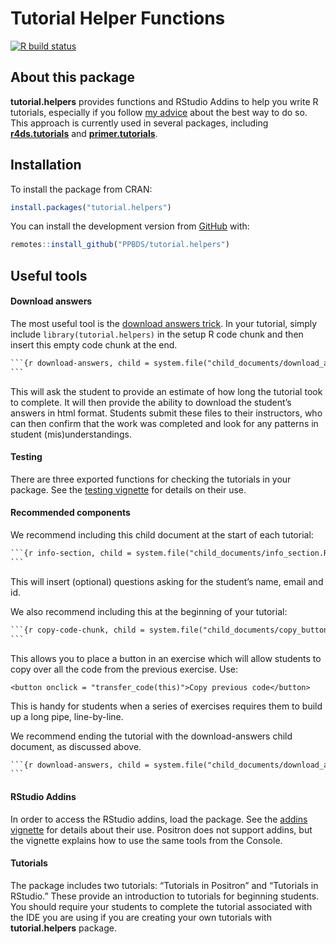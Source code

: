 
<!-- README.md is generated from README.Rmd. Edit ONLY this file if you need to make a change in README.md. But, after you edit it, you NEED TO KNIT IT BY HAND in order to create the new README.md, which is the thing which is actually used. -->

# Tutorial Helper Functions

<!-- badges: start -->

[![R build
status](https://github.com/PPBDS/tutorial.helpers/workflows/R-CMD-check/badge.svg)](https://github.com/PPBDS/tutorial.helpers/actions)
<!-- badges: end -->

## About this package

**tutorial.helpers** provides functions and RStudio Addins to help you
write R tutorials, especially if you follow [my
advice](https://ppbds.github.io/tutorial.helpers/articles/instructions.html)
about the best way to do so. This approach is currently used in several
packages, including
[**r4ds.tutorials**](https://ppbds.github.io/r4ds.tutorials/) and
[**primer.tutorials**](https://ppbds.github.io/primer.tutorials/).

## Installation

To install the package from CRAN:

``` r
install.packages("tutorial.helpers")
```

You can install the development version from
[GitHub](https://github.com/) with:

``` r
remotes::install_github("PPBDS/tutorial.helpers")
```

## Useful tools

#### Download answers

The most useful tool is the [download answers
trick](https://ppbds.github.io/tutorial.helpers/articles/downloads.html).
In your tutorial, simply include `library(tutorial.helpers)` in the
setup R code chunk and then insert this empty code chunk at the end.

```` default
```{r download-answers, child = system.file("child_documents/download_answers.Rmd", package = "tutorial.helpers")}
```
````

This will ask the student to provide an estimate of how long the
tutorial took to complete. It will then provide the ability to download
the student’s answers in html format. Students submit these files to
their instructors, who can then confirm that the work was completed and
look for any patterns in student (mis)understandings.

#### Testing

There are three exported functions for checking the tutorials in your
package. See the [testing
vignette](https://ppbds.github.io/tutorial.helpers/articles/testing.html)
for details on their use.

#### Recommended components

We recommend including this child document at the start of each
tutorial:

```` default
```{r info-section, child = system.file("child_documents/info_section.Rmd", package = "tutorial.helpers")}
```
````

This will insert (optional) questions asking for the student’s name,
email and id.

We also recommend including this at the beginning of your tutorial:

```` default
```{r copy-code-chunk, child = system.file("child_documents/copy_button.Rmd", package = "tutorial.helpers")}
```
````

This allows you to place a button in an exercise which will allow
students to copy over all the code from the previous exercise. Use:

    <button onclick = "transfer_code(this)">Copy previous code</button>

This is handy for students when a series of exercises requires them to
build up a long pipe, line-by-line.

We recommend ending the tutorial with the download-answers child
document, as discussed above.

```` default
```{r download-answers, child = system.file("child_documents/download_answers.Rmd", package = "tutorial.helpers")}
```
````

#### RStudio Addins

In order to access the RStudio addins, load the package. See the [addins
vignette](https://ppbds.github.io/tutorial.helpers/articles/addins.html)
for details about their use. Positron does not support addins, but the
vignette explains how to use the same tools from the Console.

#### Tutorials

The package includes two tutorials: “Tutorials in Positron” and
“Tutorials in RStudio.” These provide an introduction to tutorials for
beginning students. You should require your students to complete the
tutorial associated with the IDE you are using if you are creating your
own tutorials with **tutorial.helpers** package.
